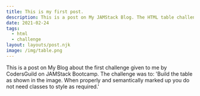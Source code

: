 ```yaml
---
title: This is my first post.
description: This is a post on My JAMStack Blog. The HTML table challenge.
date: 2021-02-24
tags:
  - html
  - challenge
layout: layouts/post.njk
image: /img/table.png
---
```


This is a post on My Blog about the first challenge given to me by CodersGuild on JAMStack Bootcamp.
The challenge was to:
'Build the table as shown in the image. When properly and semantically marked up you do not need classes to style as required.'
